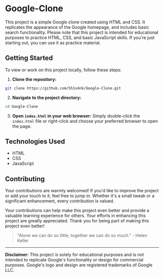 # Google-Clone

This project is a simple Google clone created using HTML and CSS. It replicates the appearance of the Google homepage, and includes basic search functionality. Please note that this project is intended for educational purposes to practice HTML, CSS, and basic JavaScript skills. If you're just starting out, you can use it as practice material.

## Getting Started

To view or work on this project locally, follow these steps:

1. **Clone the repository:**
 ```bash
git clone https://github.com/Sh1v4nk/Google-Clone.git
 ```

2. **Navigate to the project directory:**
 ```bash
cd Google-Clone
 ```

3. **Open `index.html` in your web browser:**
Simply double-click the `index.html` file or right-click and choose your preferred browser to open the page.


## Technologies Used

- HTML
- CSS
- JavaScript

## Contributing

Your contributions are warmly welcomed! If you'd like to improve the project or add your touch to it, feel free to jump in. Whether it's a small tweak or a significant enhancement, every contribution is valued.

Your contributions can help make this project even better and provide a valuable learning experience for others. Your efforts in enhancing this project are greatly appreciated. Thank you for being part of making this project even better!

> "Alone we can do so little; together we can do so much." - Helen Keller

---

**Disclaimer:** This project is solely for educational purposes and is not intended to replicate Google's functionality or design for commercial purposes. Google's logo and design are registered trademarks of Google LLC.